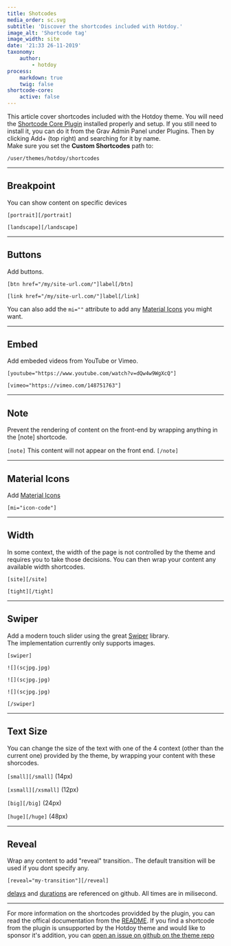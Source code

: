 ```yaml
---
title: Shotcodes
media_order: sc.svg
subtitle: 'Discover the shortcodes included with Hotdoy.'
image_alt: 'Shortcode tag'
image_width: site
date: '21:33 26-11-2019'
taxonomy:
    author:
        - hotdoy
process:
    markdown: true
    twig: false
shortcode-core:
    active: false
---
```


This article cover shortcodes included with the Hotdoy theme.
You will need the [Shortcode Core Plugin](https://github.com/getgrav/grav-plugin-shortcode-core) installed properly and setup.
If you still need to install it, you can do it from the Grav Admin Panel under Plugins. Then by clicking Add+ (top right) and searching for it by name.  
Make sure you set the **Custom Shortcodes** path to: 

```/user/themes/hotdoy/shortcodes```

<hr>

## Breakpoint
You can show content on specific devices

```[portrait][/portrait]```

```[landscape][/landscape]```

<hr>

## Buttons
Add buttons.

```[btn href="/my/site-url.com/"]label[/btn]```

```[link href="/my/site-url.com/"]label[/link]```

You can also add the ```mi=""``` attribute to add any [Material Icons](https://material.io/resources/icons/?style=baseline) you might want.

<hr>

## Embed
Add embeded videos from YouTube or Vimeo.

```[youtube="https://www.youtube.com/watch?v=dQw4w9WgXcQ"]```

```[vimeo="https://vimeo.com/148751763"]```

<hr>

## Note
Prevent the rendering of content on the front-end by wrapping anything in the [note] shortcode.

```[note]```
This content will not appear on the front end.
```[/note]```

<hr>

## Material Icons
Add [Material Icons](https://material.io/resources/icons/?style=baseline) 

```[mi="icon-code"]```

<hr>

## Width
In some context, the width of the page is not controlled by the theme and requires you to take those decisions.
You can then wrap your content any available width shortcodes.

```[site][/site]```

```[tight][/tight]```

<hr>

## Swiper
Add a modern touch slider using the great [Swiper](https://swiperjs.com/) library.  
The implementation currently only supports images.

```[swiper]```

```![](scjpg.jpg)```

```![](scjpg.jpg)```

```![](scjpg.jpg)```

```[/swiper]```

<hr>

## Text Size

You can change the size of the text with one of the 4 context (other than the current one) provided by the theme, by wrapping your content with these shorcodes.

```[small][/small]``` (14px)

```[xsmall][/xsmall]``` (12px)

```[big][/big]``` (24px)

```[huge][/huge]``` (48px)

<hr>

## Reveal

Wrap any content to add "reveal" transition..
The default transition will be used if you dont specify any.

```[reveal="my-transition"][/reveal]```

[delays](https://github.com/hotdoy/grav-theme-hotdoy/blob/master/css/delays.css) and [durations](https://github.com/hotdoy/grav-theme-hotdoy/blob/master/css/durations.css) are referenced on github. All times are in milisecond.

<hr>

For more information on the shortcodes providded by the plugin, you can read the offical documentation from the [README](https://github.com/getgrav/grav-plugin-shortcode-core/blob/develop/README.md).
If you find a shortcode from the plugin is unsupported by the Hotdoy theme and would like to sponsor it's addition, you can [open an issue on github on the theme repo](https://github.com/hotdoy/grav-theme-hotdoy)